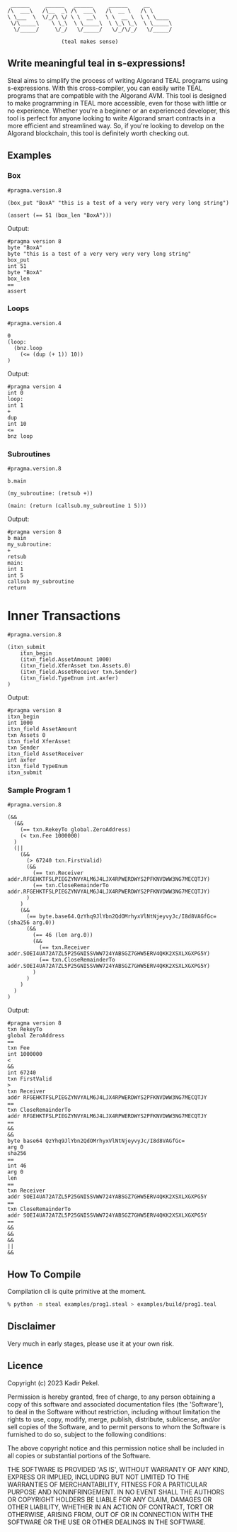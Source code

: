 ```
 ______     ______   ______     ______     __
/\  ___\   /\__  _\ /\  ___\   /\  __ \   /\ \
\ \___  \  \/_/\ \/ \ \  __\   \ \  __ \  \ \ \____
 \/\_____\    \ \_\  \ \_____\  \ \_\ \_\  \ \_____\
  \/_____/     \/_/   \/_____/   \/_/\/_/   \/_____/

                 (teal makes sense)
```

## Write meaningful teal in s-expressions!

Steal aims to simplify the process of writing Algorand TEAL programs using s-expressions. With this cross-compiler, you can easily write TEAL programs that are compatible with the Algorand AVM. This tool is designed to make programming in TEAL more accessible, even for those with little or no experience. Whether you're a beginner or an experienced developer, this tool is perfect for anyone looking to write Algorand smart contracts in a more efficient and streamlined way. So, if you're looking to develop on the Algorand blockchain, this tool is definitely worth checking out.

## Examples

### Box

```
#pragma.version.8

(box_put "BoxA" "this is a test of a very very very very long string")

(assert (== 51 (box_len "BoxA")))
```

Output:

```
#pragma version 8
byte "BoxA"
byte "this is a test of a very very very very long string"
box_put
int 51
byte "BoxA"
box_len
==
assert
```

### Loops

```
#pragma.version.4

0
(loop:
  (bnz.loop
    (<= (dup (+ 1)) 10))
)
```

Output:

```
#pragma version 4
int 0
loop:
int 1
+
dup
int 10
<=
bnz loop
```

### Subroutines

```
#pragma.version.8

b.main

(my_subroutine: (retsub +))

(main: (return (callsub.my_subroutine 1 5)))
```

Output:

```
#pragma version 8
b main
my_subroutine:
+
retsub
main:
int 1
int 5
callsub my_subroutine
return
```

# Inner Transactions

```
#pragma.version.8

(itxn_submit
    itxn_begin
    (itxn_field.AssetAmount 1000)
    (itxn_field.XferAsset txn.Assets.0)
    (itxn_field.AssetReceiver txn.Sender)
    (itxn_field.TypeEnum int.axfer)
)
```

Output:

```
#pragma version 8
itxn_begin
int 1000
itxn_field AssetAmount
txn Assets 0
itxn_field XferAsset
txn Sender
itxn_field AssetReceiver
int axfer
itxn_field TypeEnum
itxn_submit

```

### Sample Program 1

```
#pragma.version.8

(&&
  (&&
    (== txn.RekeyTo global.ZeroAddress)
    (< txn.Fee 1000000)
  )
  (||
    (&&
      (> 67240 txn.FirstValid)
      (&&
        (== txn.Receiver addr.RFGEHKTFSLPIEGZYNVYALM6J4LJX4RPWERDWYS2PFKNVDWW3NG7MECQTJY)
        (== txn.CloseRemainderTo addr.RFGEHKTFSLPIEGZYNVYALM6J4LJX4RPWERDWYS2PFKNVDWW3NG7MECQTJY)
      )
    )
    (&&
      (== byte.base64.QzYhq9JlYbn2QdOMrhyxVlNtNjeyvyJc/I8d8VAGfGc= (sha256 arg.0))
      (&&
        (== 46 (len arg.0))
        (&&
          (== txn.Receiver addr.SOEI4UA72A7ZL5P25GNISSVWW724YABSGZ7GHW5ERV4QKK2XSXLXGXPG5Y)
          (== txn.CloseRemainderTo addr.SOEI4UA72A7ZL5P25GNISSVWW724YABSGZ7GHW5ERV4QKK2XSXLXGXPG5Y)
        )
      )
    )
  )
)
```

Output:

```
#pragma version 8
txn RekeyTo
global ZeroAddress
==
txn Fee
int 1000000
<
&&
int 67240
txn FirstValid
>
txn Receiver
addr RFGEHKTFSLPIEGZYNVYALM6J4LJX4RPWERDWYS2PFKNVDWW3NG7MECQTJY
==
txn CloseRemainderTo
addr RFGEHKTFSLPIEGZYNVYALM6J4LJX4RPWERDWYS2PFKNVDWW3NG7MECQTJY
==
&&
&&
byte base64 QzYhq9JlYbn2QdOMrhyxVlNtNjeyvyJc/I8d8VAGfGc=
arg 0
sha256
==
int 46
arg 0
len
==
txn Receiver
addr SOEI4UA72A7ZL5P25GNISSVWW724YABSGZ7GHW5ERV4QKK2XSXLXGXPG5Y
==
txn CloseRemainderTo
addr SOEI4UA72A7ZL5P25GNISSVWW724YABSGZ7GHW5ERV4QKK2XSXLXGXPG5Y
==
&&
&&
&&
||
&&
```

## How To Compile

Compilation cli is quite primitive at the moment.

```bash
% python -m steal examples/prog1.steal > examples/build/prog1.teal
```

## Disclaimer

Very much in early stages, please use it at your own risk.

## Licence

Copyright (c) 2023 Kadir Pekel.

Permission is hereby granted, free of charge, to any person obtaining a copy of this software and associated documentation files (the 'Software'), to deal in the Software without restriction, including without limitation the rights to use, copy, modify, merge, publish, distribute, sublicense, and/or sell copies of the Software, and to permit persons to whom the Software is furnished to do so, subject to the following conditions:

The above copyright notice and this permission notice shall be included in all copies or substantial portions of the Software.

THE SOFTWARE IS PROVIDED 'AS IS', WITHOUT WARRANTY OF ANY KIND, EXPRESS OR IMPLIED, INCLUDING BUT NOT LIMITED TO THE WARRANTIES OF MERCHANTABILITY, FITNESS FOR A PARTICULAR PURPOSE AND NONINFRINGEMENT. IN NO EVENT SHALL THE AUTHORS OR COPYRIGHT HOLDERS BE LIABLE FOR ANY CLAIM, DAMAGES OR OTHER LIABILITY, WHETHER IN AN ACTION OF CONTRACT, TORT OR OTHERWISE, ARISING FROM, OUT OF OR IN CONNECTION WITH THE SOFTWARE OR THE USE OR OTHER DEALINGS IN THE SOFTWARE.
